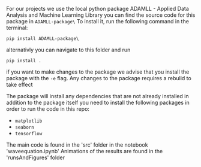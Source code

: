 For our projects we use the local python package
ADAMLL - Applied Data Analysis and Machine Learning Library
you can find the source code for this package in `ADAMLL-package\`
To install it, run the following command in the terminal:
```
pip install ADAMLL-package\
```
alternativly you can navigate to this folder and run
```
pip install .
```
if you want to make changes to the package we advise that you install the package with the `-e` flag.
Any changes to the package requires a rebulid to take effect

The package will install any dependencies that are not already installed
in addition to the package itself you need to install the following packages in order to run the code in 
this repo:

- `matplotlib`
- `seaborn`
- `tensorflow`


The main code is found in the 'src' folder in the notebook 'waveequation.ipynb'
Animations of the results are found in the 'runsAndFigures' folder
